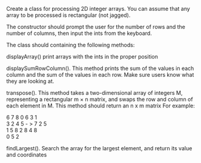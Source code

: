 Create a class for processing 2D integer arrays.  You can assume that any array to be processed is rectangular (not jagged).  

The constructor should prompt the user for the number of rows and the number of columns, then input the ints from the keyboard.  

The class should containing the following methods:

displayArray()  print arrays with the ints in the proper position

displaySumRowColumn().  This method prints the sum of the values in each column and the sum of the values in each row.  Make sure users know what they are looking at.

transpose(). This method takes a two-dimensional array of integers M, representing a rectangular m × n matrix, and swaps the row and column of each element in M.  This method should return an n x m matrix 
For example: 

6 7 8 0		   6 3 1  
3 2 4 5  - >   7 2 5  
1 5 8 2 	   8 4 8  
    		   0 5 2  

findLargest().  Search the array for the largest element, and return its value and coordinates

